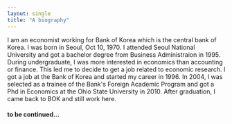 ```yaml
---
layout: single
title: "A biography"
---
```

I am an economist working for Bank of Korea which is the central bank of Korea. 
I was born in Seoul, Oct 10, 1970. I attended Seoul National University and got a bachelor degree from Business Administraion in 1995. During undergraduate, I was more interested in economics than accounting or finance. This led me to decide to get a job related to economic research. I got a job at the Bank of Korea and started my career in 1996.
In 2004, I was selected as a trainee of the Bank's Foreign Academic Program and got a Phd in Economics at the Ohio State University in 2010. After graduation, I came back to BOK and still work here.
#### to be continued...


